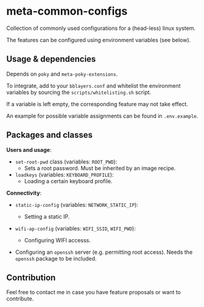 # meta-common-configs

Collection of commonly used configurations for a (head-less) linux system.

The features can be configured using environment variables (see below).


## Usage & dependencies

Depends on `poky` and `meta-poky-extensions`. 

To integrate, add to your `bblayers.conf` and whitelist the environment variables
by sourcing the `scripts/whitelisting.sh` script.

If a variable is left empty, the corresponding feature may not take effect.

An example for possible variable assignments can be found in `.env.example`.


## Packages and classes

**Users and usage**:

- `set-root-pwd` class (variables: `ROOT_PWD`):
  - Sets a root password. Must be inherited by an image recipe.
- `loadkeys` (variables: `KEYBOARD_PROFILE`):
  - Loading a certain keyboard profile.

**Connectivity**:

- `static-ip-config` (variables: `NETWORK_STATIC_IP`):
  - Setting a static IP.
- `wifi-ap-config` (variables: `WIFI_SSID`, `WIFI_PWD`):
  - Configuring WIFI accesss.

- Configuring an `openssh` server (e.g. permitting root access).
  Needs the `openssh` package to be included.


## Contribution

Feel free to contact me in case you have feature proposals or want to contribute.
